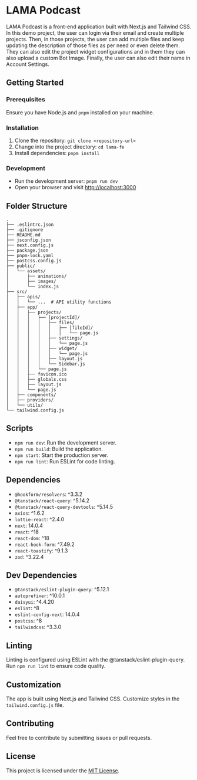 # LAMA Podcast

LAMA Podcast is a front-end application built with Next.js and Tailwind CSS. In this demo project, the user can login via their email and create multiple projects.
Then, in those projects, the user can add multiple files and keep updating the description of those files as per need or even delete them. They can also edit the project widget configurations and in them they can also upload a custom Bot Image. Finally, the user can also edit their name in Account Settings.

## Getting Started

### Prerequisites
Ensure you have Node.js and `pnpm` installed on your machine.

### Installation
1. Clone the repository: `git clone <repository-url>`
2. Change into the project directory: `cd lama-fe`
3. Install dependencies: `pnpm install`

### Development
- Run the development server: `pnpm run dev`
- Open your browser and visit [http://localhost:3000](http://localhost:3000)

## Folder Structure

```
.
├── .eslintrc.json
├── .gitignore
├── README.md
├── jsconfig.json
├── next.config.js
├── package.json
├── pnpm-lock.yaml
├── postcss.config.js
├── public/
│   └── assets/
│       ├── animations/
│       ├── images/
│       └── index.js
├── src/
│   ├── apis/
│   │   └── ...  # API utility functions
│   ├── app/
│   │   ├── projects/
│   │   │   ├── [projectId]/
│   │   │   │   ├── files/
│   │   │   │   │   ├── [fileId]/
│   │   │   │   │   │   └── page.js
│   │   │   │   ├── settings/
│   │   │   │   │   └── page.js
│   │   │   │   ├── widget/
│   │   │   │   │   └── page.js
│   │   │   │   ├── layout.js
│   │   │   │   └── Sidebar.js
│   │   │   └── page.js
│   │   ├── favicon.ico
│   │   ├── globals.css
│   │   ├── layout.js
│   │   └── page.js
│   ├── components/
│   ├── providers/
│   └── utils/
└── tailwind.config.js
```

## Scripts

- `npm run dev`: Run the development server.
- `npm run build`: Build the application.
- `npm start`: Start the production server.
- `npm run lint`: Run ESLint for code linting.

## Dependencies

- `@hookform/resolvers`: ^3.3.2
- `@tanstack/react-query`: ^5.14.2
- `@tanstack/react-query-devtools`: ^5.14.5
- `axios`: ^1.6.2
- `lottie-react`: ^2.4.0
- `next`: 14.0.4
- `react`: ^18
- `react-dom`: ^18
- `react-hook-form`: ^7.49.2
- `react-toastify`: ^9.1.3
- `zod`: ^3.22.4

## Dev Dependencies

- `@tanstack/eslint-plugin-query`: ^5.12.1
- `autoprefixer`: ^10.0.1
- `daisyui`: ^4.4.20
- `eslint`: ^8
- `eslint-config-next`: 14.0.4
- `postcss`: ^8
- `tailwindcss`: ^3.3.0

## Linting

Linting is configured using ESLint with the @tanstack/eslint-plugin-query. Run `npm run lint` to ensure code quality.

## Customization

The app is built using Next.js and Tailwind CSS. Customize styles in the `tailwind.config.js` file.

## Contributing

Feel free to contribute by submitting issues or pull requests.

## License

This project is licensed under the [MIT License](LICENSE).
